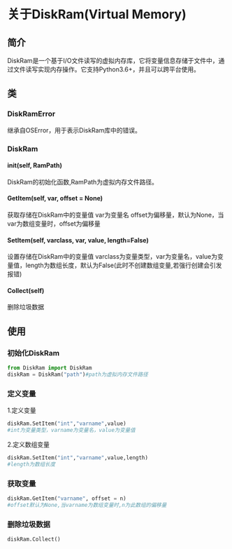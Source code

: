 # 关于DiskRam(Virtual Memory)
## 简介
DiskRam是一个基于I/O文件读写的虚拟内存库，它将变量信息存储于文件中，通过文件读写实现内存操作。它支持Python3.6+，并且可以跨平台使用。

## 类

### DiskRamError
继承自OSError，用于表示DiskRam库中的错误。

### DiskRam

#### __init__(self, RamPath)
DiskRam的初始化函数,RamPath为虚拟内存文件路径。

#### GetItem(self, var, offset = None)
获取存储在DiskRam中的变量值
var为变量名
offset为偏移量，默认为None，当var为数组变量时，offset为偏移量

#### SetItem(self, varclass, var, value, length=False)
设置存储在DiskRam中的变量值
varclass为变量类型，var为变量名，value为变量值，length为数组长度，默认为False(此时不创建数组变量,若强行创建会引发报错)

#### Collect(self)
删除垃圾数据

## 使用

### 初始化DiskRam
```python
from DiskRam import DiskRam
diskRam = DiskRam("path")#path为虚拟内存文件路径
```

### 定义变量
1.定义变量
```python
diskRam.SetItem("int","varname",value) 
#int为变量类型，varname为变量名，value为变量值
```
2.定义数组变量
```python
diskRam.SetItem("int","varname",value,length)
#length为数组长度
```

### 获取变量
```python
diskRam.GetItem("varname", offset = n)
#offset默认为None,当varname为数组变量时,n为此数组的偏移量
```

### 删除垃圾数据
```python
diskRam.Collect()
```
